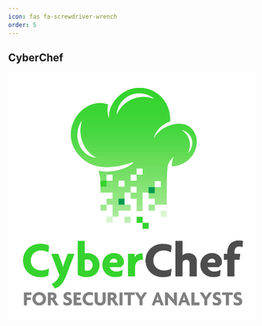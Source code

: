 ```yaml
---
icon: fas fa-screwdriver-wrench
order: 5
---
```


## CyberChef

<!-- [CyberChef QuickStart Guide](/threat-hunting-resources/posts/cyberchef-guide) -->

[![CyberChef Logo](/assets/img/cyberchef.png)](https://security-tapestry.github.io/CyberChef/)